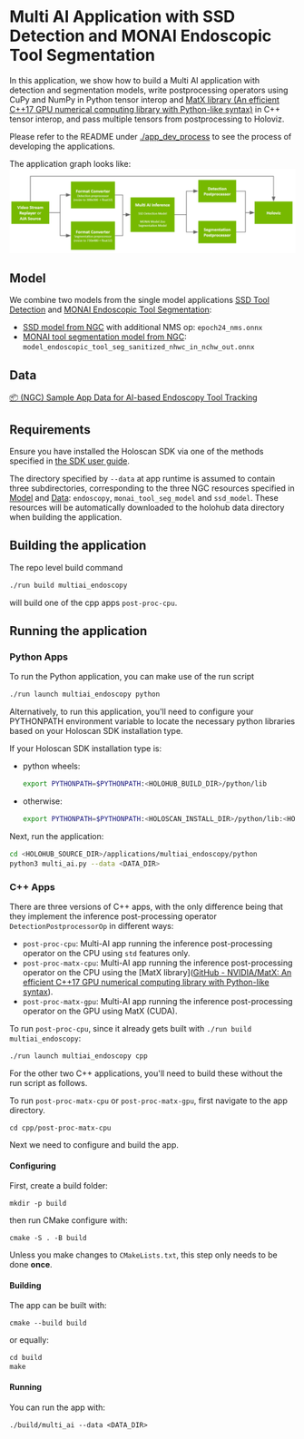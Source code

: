 # Multi AI Application with SSD Detection and MONAI Endoscopic Tool Segmentation 
In this application, we show how to build a Multi AI application with detection and segmentation models, write postprocessing operators using CuPy and NumPy in Python tensor interop and [MatX library (An efficient C++17 GPU numerical computing library with Python-like syntax)](https://github.com/NVIDIA/MatX) in C++ tensor interop, and pass multiple tensors from postprocessing to Holoviz.

Please refer to the README under [./app_dev_process](./app_dev_process/README.md) to see the process of developing the applications.

The application graph looks like:
![](./images/multiai_endoscopy_app_graph.png)

## Model
We combine two models from the single model applications [SSD Tool Detection](https://github.com/nvidia-holoscan/holohub/tree/main/applications/ssd_detection_endoscopy_tools) and [MONAI Endoscopic Tool Segmentation](https://github.com/nvidia-holoscan/holohub/tree/main/applications/monai_endoscopic_tool_seg):

 - [SSD model from NGC](https://catalog.ngc.nvidia.com/orgs/nvidia/teams/clara-holoscan/resources/ssd_surgical_tool_detection_model) with additional NMS op: `epoch24_nms.onnx`
 - [MONAI tool segmentation model from NGC](https://catalog.ngc.nvidia.com/orgs/nvidia/teams/clara-holoscan/resources/monai_endoscopic_tool_segmentation_model): `model_endoscopic_tool_seg_sanitized_nhwc_in_nchw_out.onnx`
## Data
[📦️ (NGC) Sample App Data for AI-based Endoscopy Tool Tracking](https://catalog.ngc.nvidia.com/orgs/nvidia/teams/clara-holoscan/resources/holoscan_endoscopy_sample_data)

## Requirements
Ensure you have installed the Holoscan SDK via one of the methods specified in [the SDK user guide](https://docs.nvidia.com/clara-holoscan/sdk-user-guide/sdk_installation.html#development-software-stack).

The directory specified by `--data` at app runtime is assumed to contain three subdirectories, corresponding to the three NGC resources specified in [Model](#model) and [Data](#data): `endoscopy`, `monai_tool_seg_model` and `ssd_model`.  These resources will be automatically downloaded to the holohub data directory when building the application.

## Building the application

The repo level build command 
```sh
./run build multiai_endoscopy
```
will build one of the cpp apps `post-proc-cpu`. 


## Running the application
### Python Apps
To run the Python application, you can make use of the run script
```sh
./run launch multiai_endoscopy python
```
Alternatively, to run this application, you'll need to configure your PYTHONPATH environment variable to locate the
necessary python libraries based on your Holoscan SDK installation type.

If your Holoscan SDK installation type is:

* python wheels:

  ```bash
  export PYTHONPATH=$PYTHONPATH:<HOLOHUB_BUILD_DIR>/python/lib
  ```

* otherwise:

  ```bash
  export PYTHONPATH=$PYTHONPATH:<HOLOSCAN_INSTALL_DIR>/python/lib:<HOLOHUB_BUILD_DIR>/python/lib
  ```
Next, run the application:
```sh
cd <HOLOHUB_SOURCE_DIR>/applications/multiai_endoscopy/python
python3 multi_ai.py --data <DATA_DIR>
```


### C++ Apps

There are three versions of C++ apps, with the only difference being that they implement the inference post-processing operator `DetectionPostprocessorOp` in different ways:

- `post-proc-cpu`: Multi-AI app running the inference post-processing operator on the CPU using `std` features only.
- `post-proc-matx-cpu`: Multi-AI app running the inference post-processing operator on the CPU using the [MatX library]([GitHub - NVIDIA/MatX: An efficient C++17 GPU numerical computing library with Python-like syntax](https://github.com/NVIDIA/MatX)).
- `post-proc-matx-gpu`: Multi-AI app running  the inference post-processing operator on the GPU using MatX (CUDA).

To run `post-proc-cpu`, since it already gets built with `./run build multiai_endoscopy`:
```sh
./run launch multiai_endoscopy cpp
```

For the other two C++ applications, you'll need to build these without the run script as follows.

To run `post-proc-matx-cpu` or `post-proc-matx-gpu`, first navigate to the app directory.

```shell
cd cpp/post-proc-matx-cpu
```

Next we need to configure and build the app.

#### Configuring

First, create a build folder:

```shell
mkdir -p build
```

then run CMake configure with:

```shell
cmake -S . -B build
```

Unless you make changes to `CMakeLists.txt`, this step only needs to be done **once**.

#### Building

The app can be built with:

```shell
cmake --build build
```

or equally:

```shell
cd build
make
```

#### Running

You can run the app with:

```shell
./build/multi_ai --data <DATA_DIR>
```
